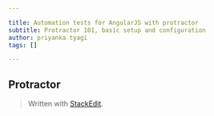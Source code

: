 ```yaml
---

title: Automation tests for AngularJS with protractor
subtitle: Protractor 101, basic setup and configuration
author: priyanka tyagi
tags: []

---
```


## Protractor

> Written with [StackEdit](https://stackedit.io/).
<!--stackedit_data:
eyJoaXN0b3J5IjpbLTQ3MjQ4ODQ5NSwtMjk1MTY1Njk2LC0xNT
AzNDg2MDI5LDczMDk5ODExNiw1ODM2MDYxMzddfQ==
-->